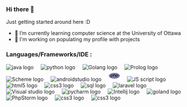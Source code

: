 ### Hi there 👋
Just getting started around here :D
- 🌱 I’m currently learning computer science at the University of Ottawa
- 💬 I'm working on populating my profile with projects
### Languages/Frameworks/IDE :
<div align="left">
  <img src="https://cdn.jsdelivr.net/gh/devicons/devicon/icons/java/java-original.svg" height="30" alt="java logo"  />
  <img width="12" />
  <img src="https://cdn.jsdelivr.net/gh/devicons/devicon/icons/python/python-original.svg" height="30" alt="python logo"  />
  <img width="12" />
  <img src="https://go.dev/blog/go-brand/Go-Logo/PNG/Go-Logo_Blue.png" height="30" alt="Golang logo"  />
  <img width="12" />
  <img src="https://starbeamrainbowlabs.com/images/logos/swi-prolog.svg" height="30" alt="Prolog logo"  />
  <img width="12" />
  <img src="https://users.cs.northwestern.edu/~robby/logos/plt-logo-red-shiny.svg" height="30" alt="Scheme logo"  />
  <img width="12" />
  <img src="https://cdn.jsdelivr.net/gh/devicons/devicon/icons/androidstudio/androidstudio-original.svg" height="30" alt="androidstudio logo"  />
  <img width="12" />
  <img src="https://github.com/devicons/devicon/blob/v2.16.0/icons/php/php-original.svg" height="30" height="30" alt="php logo" />
  <img width="12" />
  <img src="https://camo.githubusercontent.com/16bbe3c62e06c0099a8bd86816b7993b3eb49d8cd21eb74c7bff7db7dc3787b7/68747470733a2f2f63646e2e6a7364656c6976722e6e65742f67682f64657669636f6e732f64657669636f6e2f69636f6e732f6a6176617363726970742f6a6176617363726970742d6f726967696e616c2e737667" height="30" height="30" alt="JS script logo"/>
  <img width="12" />
  <img src="https://cdn.jsdelivr.net/gh/devicons/devicon/icons/html5/html5-original.svg" height="30" alt="html5 logo"  />
  <img width="12" />
  <img src="https://cdn.jsdelivr.net/gh/devicons/devicon/icons/css3/css3-original.svg" height="30" alt="css3 logo"  />
  <img width="12" />
  <img src="https://upload.wikimedia.org/wikipedia/commons/8/87/Sql_data_base_with_logo.png" height="30" alt="sql logo"  />
  <img width="12" />
  <img src="https://seeklogo.com/images/L/laravel-logo-41EC1D4C3F-seeklogo.com.png" height="30" alt="laravel logo"  />
  <img width="12" />
  <img src="https://uxwing.com/wp-content/themes/uxwing/download/brands-and-social-media/visual-studio-code-icon.png" height="30" alt="Visual studio logo"  />
  <img width="12" />
  <img src="https://seeklogo.com/images/P/pycharm-edu-logo-73119B2E09-seeklogo.com.png" height="30" alt="pycharm logo"  />
  <img width="12" />
  <img src="https://seeklogo.com/images/I/intellij-idea-logo-F0395EF783-seeklogo.com.png" height="30" alt="Intellij logo"  />
  <img width="12" />
  <img src="https://seeklogo.com/images/G/goland-logo-A068661F80-seeklogo.com.png" height="30" alt="goland logo"  />
  <img width="12" />
  <img src="https://seeklogo.com/images/P/phpstorm-logo-220B633CDA-seeklogo.com.png" height="30" alt="PhpStorm logo"  />
  <img width="12" />
  <img src="https://camo.githubusercontent.com/dba915da1edb2e32b4051836cf553a341ea97b3738c52f763db02623492ddd78/68747470733a2f2f63646e2e6a7364656c6976722e6e65742f67682f64657669636f6e732f64657669636f6e2f69636f6e732f616e64726f69642f616e64726f69642d6f726967696e616c2e737667" height="30" alt="css3 logo"  />
  <img width="12" />
  <img src="https://seeklogo.com/images/G/git-logo-CD8D6F1C09-seeklogo.com.png" height="30" alt="css3 logo"  />
  <img width="12" />
</div>

<!--
**eelbe029/eelbe029** is a ✨ _special_ ✨ repository because its `README.md` (this file) appears on your GitHub profile.

Here are some ideas to get you started:

- 🌱 I’m currently learning computer science at the University of Ottawa
- 💬 I'm currently working on pupulating my profile with projects
-->
